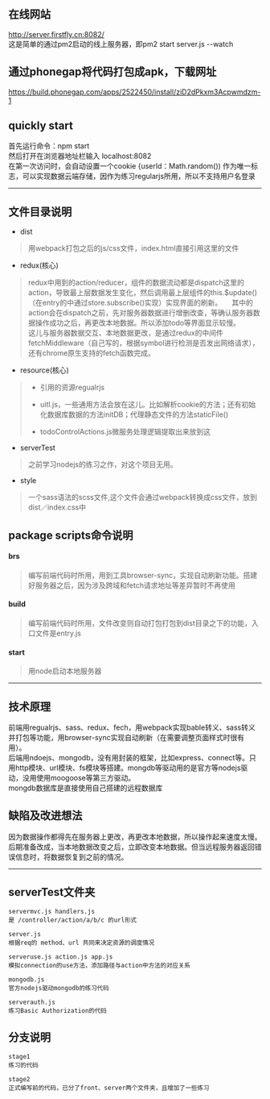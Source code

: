 ## 在线网站
http://server.firstfly.cn:8082/    
这是简单的通过pm2启动的线上服务器，即pm2 start server.js --watch    

## 通过phonegap将代码打包成apk，下载网址
https://build.phonegap.com/apps/2522450/install/ziD2dPkxm3Acpwmdzm-1

## quickly start
首先运行命令：npm start    
然后打开在浏览器地址栏输入 localhost:8082    
在第一次访问时，会自动设置一个cookie {userId：Math.random()) 作为唯一标志，可以实现数据云端存储，因作为练习regularjs所用，所以不支持用户名登录    

<hr />

## 文件目录说明

- dist    
>用webpack打包之后的js/css文件，index.html直接引用这里的文件   

- redux(核心)
>redux中用到的action/reducer，组件的数据流动都是dispatch这里的action，导致最上层数据发生变化，然后调用最上层组件的this.$update()（在entry的中通过store.subscribe()实现）实现界面的刷新。    
>其中的action会在dispatch之前，先对服务器数据进行增删改查，等确认服务器数据操作成功之后，再更改本地数据。所以添加todo等界面显示较慢。    
>这儿与服务器数据交互、本地数据更改，是通过redux的中间件fetchMiddleware（自己写的，根据symbol进行检测是否发出网络请求），还有chrome原生支持的fetch函数完成。    

- resource(核心)
>- 引用的资源regualrjs    
>
>
>- uitl.js，一些通用方法会放在这儿。比如解析cookie的方法；还有初始化数据库数据的方法initDB；代理静态文件的方法staticFile()
>- todoControlActions.js微服务处理逻辑提取出来放到这

- serverTest
>之前学习nodejs的练习之作，对这个项目无用。

- style
>一个sass语法的scss文件,这个文件会通过webpack转换成css文件，放到dist／index.css中

## package scripts命令说明
#### brs 
>编写前端代码时所用，用到工具browser-sync，实现自动刷新功能。搭建好服务器之后，因为涉及跨域和fetch请求地址等差异暂时不再使用

#### build
>编写前端代码时所用，文件改变则自动打包打包到dist目录之下的功能，入口文件是entry.js

#### start
>用node启动本地服务器

<hr />

## 技术原理
前端用regualrjs、sass、redux、fech，用webpack实现bable转义、sass转义并打包等功能，用browser-sync实现自动刷新（在需要调整页面样式时很有用）。     
后端用ndoejs、mongodb，没有用封装的框架，比如express、connect等。只用http模块、url模块、fs模块等搭建。mongdb等驱动用的是官方等nodejs驱动，没用使用moogoose等第三方驱动。     
mongdb数据库是直接使用自己搭建的远程数据库

## 缺陷及改进想法
因为数据操作都得先在服务器上更改，再更改本地数据，所以操作起来速度太慢。后期准备改成，当本地数据改变之后，立即改变本地数据。但当远程服务器返回错误信息时，将数据恢复到之前的情况。         

<hr />

## serverTest文件夹   

	servermvc.js handlers.js  
	是 /controller/action/a/b/c 的url形式   
	
	server.js    
	根据req的 method、url 共同来决定资源的调度情况    
	
	serveruse.js action.js app.js
	模拟connection的use方法，添加路径与action中方法的对应关系
	
	mongodb.js 
	官方nodejs驱动mongodb的练习代码
	
	serverauth.js
	练习Basic Authorization的代码

## 分支说明

	stage1 
	练习的代码
	
	stage2
	正式编写前的代码，已分了front、server两个文件夹，且增加了一些练习
